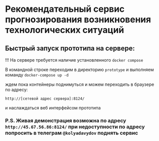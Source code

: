 # Рекомендательный сервис прогнозирования возникновения технологических ситуаций


## Быстрый запуск прототипа на сервере:

!!! На сервере требуется наличие установленного `docker compose`

В командной строке переходим в директорию `prototype` и выполняем команду `docker-compose up -d`

ждем пока контейнеры поднимуться и можем переходить в браузере по адресу:

`http://[сетевой адрес сервера]:8124/`

и наслаждаться веб интерфейсом прототипа


### P.S. Живая демонстрация возможна по адресу `http://45.67.56.86:8124/` при недоступности по адресу попросить в телеграм `@kolyadavydov` поднять сервис 